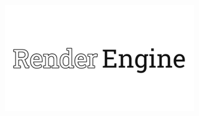 ![alt text](https://raw.githubusercontent.com/MubinMuhammad/RenderEngine/master/readmeRES/Logo.png)

